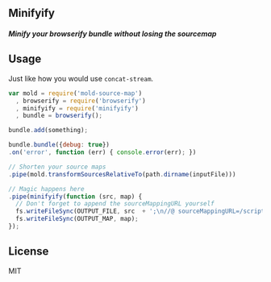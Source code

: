 Minifyify
---------
##### Minify your browserify bundle without losing the sourcemap


## Usage

Just like how you would use `concat-stream`.

```js
var mold = require('mold-source-map')
  , browserify = require('browserify')
  , minifyify = require('minifyify')
  , bundle = browserify();

bundle.add(something);

bundle.bundle({debug: true})
.on('error', function (err) { console.error(err); })

// Shorten your source maps
.pipe(mold.transformSourcesRelativeTo(path.dirname(inputFile)))

// Magic happens here
.pipe(minifyify(function (src, map) {
  // Don't forget to append the sourceMappingURL yourself
  fs.writeFileSync(OUTPUT_FILE, src  + ';\n//@ sourceMappingURL=/scripts.map\n');
  fs.writeFileSync(OUTPUT_MAP, map);
});
```

## License
MIT
